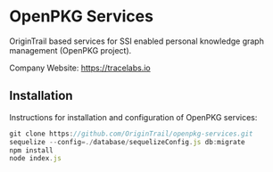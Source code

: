 # OpenPKG Services

OriginTrail based services for SSI enabled personal knowledge graph management (OpenPKG project).

Company Website: https://tracelabs.io

## Installation
Instructions for installation and configuration of OpenPKG services:

```javascript
git clone https://github.com/OriginTrail/openpkg-services.git
sequelize --config=./database/sequelizeConfig.js db:migrate
npm install
node index.js
```
